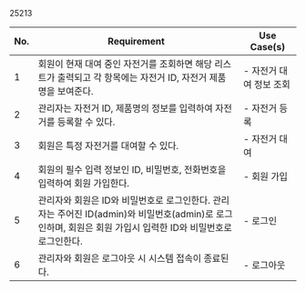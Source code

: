 25213

| No. | Requirement                                                                                       | Use Case(s)                                       |
|-----|---------------------------------------------------------------------------------------------------|---------------------------------------------------|
| 1   | 회원이 현재 대여 중인 자전거를 조회하면 해당 리스트가 출력되고 각 항목에는 자전거 ID, 자전거 제품명을 보여준다.                                 | - 자전거 대여 정보 조회 |
| 2   | 관리자는 자전거 ID, 제품명의 정보를 입력하여 자전거를 등록할 수 있다.                                                         | - 자전거 등록                                          |
| 3   | 회원은 특정 자전거를 대여할 수 있다.                                                                             | - 자전거 대여                                          |
| 4   | 회원의 필수 입력 정보인 ID, 비밀번호, 전화번호을 입력하여 회원 가입한다.                                                       | - 회원 가입                                           |
| 5   | 관리자와 회원은 ID와 비밀번호로 로그인한다. 관리자는 주어진 ID(admin)와 비밀번호(admin)로 로그인하며, 회원은 회원 가입시 입력한 ID와 비밀번호로 로그인한다. | - 로그인                                             |
| 6   | 관리자와 회원은 로그아웃 시 시스템 접속이 종료된다.                                                                     | - 로그아웃                                            |